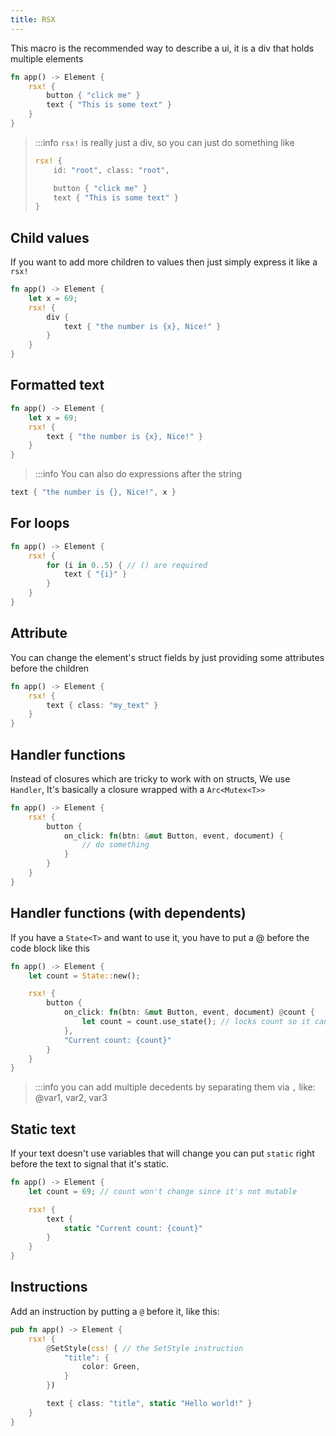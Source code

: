 ```yaml
---
title: RSX
---
```


This macro is the recommended way to describe a ui, it is a div that holds multiple elements
```rust
fn app() -> Element {
    rsx! {
        button { "click me" }
        text { "This is some text" }
    }
}
```

> :::info `rsx!` is really just a div, so you can just do something like
> ```rust
> rsx! {
>     id: "root", class: "root",
>
>     button { "click me" }
>     text { "This is some text" }
> }
> ```

## Child values
If you want to add more children to values then just simply express it like a `rsx!`
```rust
fn app() -> Element {
    let x = 69;
    rsx! {
        div {
            text { "the number is {x}, Nice!" }
        }
    }
}
```

## Formatted text
```rust
fn app() -> Element {
    let x = 69;
    rsx! {
        text { "the number is {x}, Nice!" }
    }
}
```
> :::info You can also do expressions after the string
```rust
text { "the number is {}, Nice!", x }
```

## For loops
```rust
fn app() -> Element {
    rsx! {
        for (i in 0..5) { // () are required
            text { "{i}" }
        }
    }
}
```

## Attribute
You can change the element's struct fields by just providing some attributes before the children
```rust
fn app() -> Element {
    rsx! {
        text { class: "my_text" }
    }
}
```

## Handler functions
Instead of closures which are tricky to work with on structs, We use `Handler`, It's basically a closure wrapped with a `Arc<Mutex<T>>`
```rust
fn app() -> Element {
    rsx! {
        button {
            on_click: fn(btn: &mut Button, event, document) {
                // do something
            }
        }
    }
}
```

## Handler functions (with dependents)
If you have a `State<T>` and want to use it, you have to put a @ before the code block like this
```rust
fn app() -> Element {
    let count = State::new();

    rsx! {
        button {
            on_click: fn(btn: &mut Button, event, document) @count {
                let count = count.use_state(); // locks count so it can be used
            },
            "Current count: {count}"
        }
    }
}
```
> :::info you can add multiple decedents by separating them via `,` like: @var1, var2, var3

## Static text
If your text doesn't use variables that will change you can put `static` right before the text to signal that it's static.
```rust
fn app() -> Element {
    let count = 69; // count won't change since it's not mutable

    rsx! {
        text {
            static "Current count: {count}"
        }
    }
}
```

## Instructions
Add an instruction by putting a `@` before it, like this:
```rust
pub fn app() -> Element {
    rsx! {
        @SetStyle(css! { // the SetStyle instruction
            "title": {
                color: Green,
            }
        })

        text { class: "title", static "Hello world!" }
    }
}
```